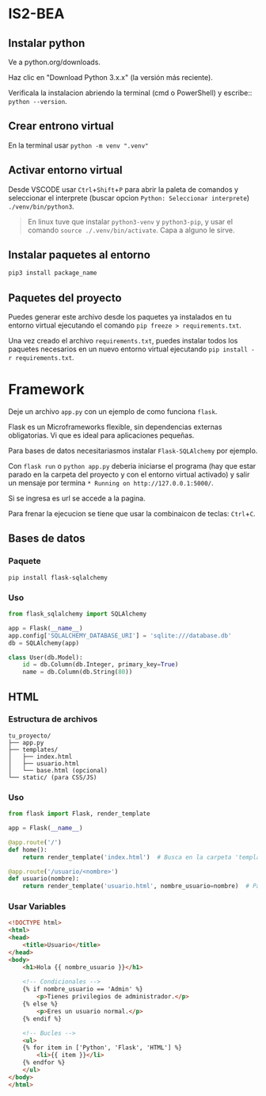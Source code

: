 # IS2-BEA
## Instalar python
Ve a python.org/downloads.

Haz clic en "Download Python 3.x.x" (la versión más reciente).

Verificala la instalacion abriendo la terminal (cmd o PowerShell) y escribe:: `python --version`.

## Crear entrono virtual

En la terminal usar `python -m venv ".venv"`

## Activar entorno virtual
Desde VSCODE usar `Ctrl`+`Shift`+`P` para abrir la paleta de comandos y seleccionar el interprete (buscar opcion `Python: Seleccionar interprete`) `./venv/bin/python3`.

> En linux tuve que instalar `python3-venv` y `python3-pip`, y usar el comando `source ./.venv/bin/activate`. Capa a alguno le sirve.

## Instalar paquetes al entorno
```bash
pip3 install package_name
```
## Paquetes del proyecto

Puedes generar este archivo desde los paquetes ya instalados en tu entorno virtual ejecutando el comando `pip freeze > requirements.txt`.

Una vez creado el archivo `requirements.txt`, puedes instalar todos los paquetes necesarios en un nuevo entorno virtual ejecutando `pip install -r requirements.txt`.

# Framework
Deje un archivo `app.py` con un ejemplo de como funciona `flask`.

Flask es un Microframeworks flexible, sin dependencias externas obligatorias. Vi que es ideal para aplicaciones pequeñas. 

Para bases de datos necesitariasmos instalar `Flask-SQLAlchemy` por ejemplo.

Con `flask run` o `python app.py` deberia iniciarse el programa (hay que estar parado en la carpeta del proyecto y con el entorno virtual activado) y salir un mensaje por termina `* Running on http://127.0.0.1:5000/`.

Si se ingresa es url se accede a la pagina.

Para frenar la ejecucion se tiene que usar la combinaicon de teclas: `Ctrl`+`C`.
## Bases de datos
### Paquete
```
pip install flask-sqlalchemy
```
### Uso
```python
from flask_sqlalchemy import SQLAlchemy

app = Flask(__name__)
app.config['SQLALCHEMY_DATABASE_URI'] = 'sqlite:///database.db'
db = SQLAlchemy(app)

class User(db.Model):
    id = db.Column(db.Integer, primary_key=True)
    name = db.Column(db.String(80))
```

## HTML
### Estructura de archivos
```
tu_proyecto/
├── app.py
├── templates/
│   ├── index.html
│   ├── usuario.html
│   └── base.html (opcional)
└── static/ (para CSS/JS)
```
### Uso
```python
from flask import Flask, render_template

app = Flask(__name__)

@app.route('/')
def home():
    return render_template('index.html')  # Busca en la carpeta 'templates'

@app.route('/usuario/<nombre>')
def usuario(nombre):
    return render_template('usuario.html', nombre_usuario=nombre)  # Pasar variables
```
### Usar Variables
```html
<!DOCTYPE html>
<html>
<head>
    <title>Usuario</title>
</head>
<body>
    <h1>Hola {{ nombre_usuario }}</h1>
    
    <!-- Condicionales -->
    {% if nombre_usuario == 'Admin' %}
        <p>Tienes privilegios de administrador.</p>
    {% else %}
        <p>Eres un usuario normal.</p>
    {% endif %}

    <!-- Bucles -->
    <ul>
    {% for item in ['Python', 'Flask', 'HTML'] %}
        <li>{{ item }}</li>
    {% endfor %}
    </ul>
</body>
</html>
```